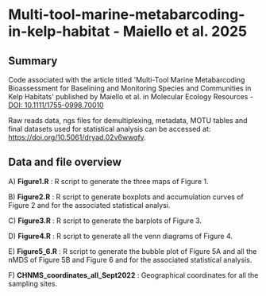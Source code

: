 # Multi-tool-marine-metabarcoding-in-kelp-habitat - Maiello et al. 2025

## Summary
Code associated with the article titled 'Multi-Tool Marine Metabarcoding Bioassessment for Baselining and Monitoring Species and Communities in Kelp Habitats' published by Maiello et al. in Molecular Ecology Resources - [DOI: 10.1111/1755-0998.70010](https://doi.org/10.1111/1755-0998.70010)

Raw reads data, ngs files for demultiplexing, metadata, MOTU tables and final datasets used for statistical analysis can be accessed at: https://doi.org/10.5061/dryad.02v6wwqfv.

## Data and file overview
A) **Figure1.R** : R script to generate the three maps of Figure 1.

B) **Figure2.R** : R script to generate boxplots and accumulation curves of Figure 2 and for the associated statistical analysi.

C) **Figure3.R** : R script to generate the barplots of Figure 3.

D) **Figure4.R** : R script to generate all the venn diagrams of Figure 4.

E) **Figure5_6.R** : R script to generate the bubble plot of Figure 5A and all the nMDS of Figure 5B and Figure 6 and for the associated statistical analysis.

F) **CHNMS_coordinates_all_Sept2022** : Geographical coordinates for all the sampling sites.
